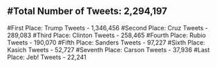 #Total Number of Tweets: 2,294,197 
---
#First Place: Trump Tweets - 1,346,456
#Second Place: Cruz Tweets - 289,083
#Third Place: Clinton Tweets - 258,465
#Fourth Place: Rubio Tweets - 190,070
#Fifth Place: Sanders Tweets - 97,227
#Sixth Place: Kasich Tweets - 52,727
#Seventh Place: Carson Tweets - 37,936
#Last Place: Jeb! Tweets - 22,241
